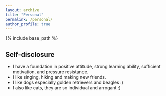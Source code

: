 ```yaml
---
layout: archive
title: "Personal"
permalink: /personal/
author_profile: true
---
```


{% include base_path %}

Self-disclosure
-----
* I have a foundation in positive attitude, strong learning ability, sufficient motivation, and pressure resistance. 
* I like singing, hiking and making new friends.
* I like dogs especially golden retrievers and beagles :)
* I also like cats, they are so individual and arrogant :)

